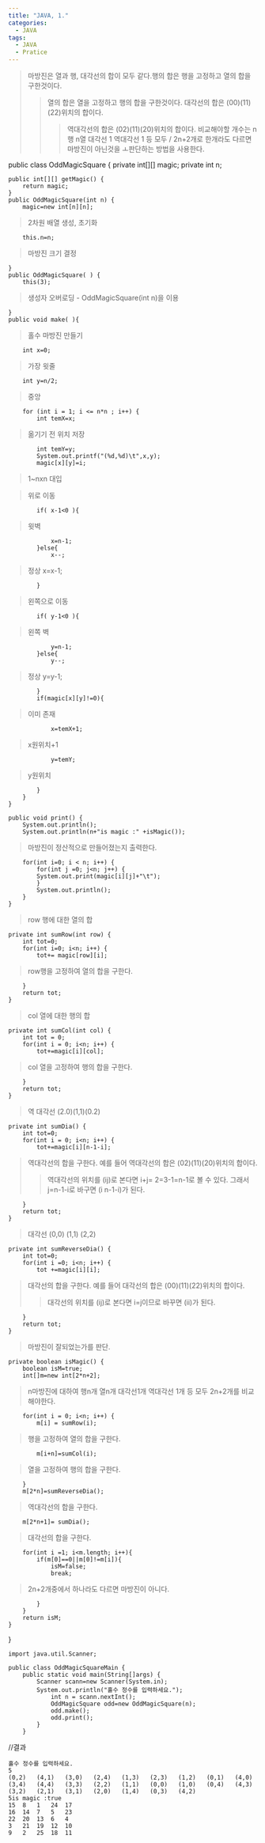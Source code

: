 ```yaml
---
title: "JAVA, 1."
categories:
  - JAVA
tags:
  - JAVA
  - Pratice
---
```


>마방진은 열과 행, 대각선의 합이 모두 같다.행의 합은 행을 고정하고 열의 합을 구한것이다.
>>열의 합은 열을 고정하고 행의 합을 구한것이다. 대각선의 합은 (00)(11)(22)위치의 합이다. 
>>>역대각선의 합은 (02)(11)(20)위치의 합이다. 비교해야할 개수는 n행 n열 대각선 1 역대각선 1 등 모두 / 2n+2개로 한개라도 다르면 마방진이 아닌것을 ㅗ판단하는 방법을 사용한다.

public class OddMagicSquare {
	private int[][] magic;
	private int n;
	
	public int[][] getMagic() {
		return magic;
	}
	public OddMagicSquare(int n) {
		magic=new int[n][n]; 
		
>2차원 배열 생성, 초기화
		
		this.n=n;            
		
> 마방진 크기 결정
		
	}
	public OddMagicSquare( ) {
		this(3);   
		
>생성자 오버로딩 - OddMagicSquare(int n)을 이용
		
	}
	public void make( ){   
		
> 홀수 마방진 만들기
		
		int x=0;          
		
>가장 윗줄
		
		int y=n/2;         
		
>중앙
		
		for (int i = 1; i <= n*n ; i++) {
			int temX=x;   
			
>옮기기 전 위치 저장
			
			int temY=y;    
			System.out.printf("(%d,%d)\t",x,y);
			magic[x][y]=i; 
			
>1~nxn 대입
			
>위로 이동
			
			if( x-1<0 ){ 
				
>윗벽
				
				x=n-1;
			}else{
				x--;     
				

>정상 x=x-1;
				
			}
			
>왼쪽으로 이동
			
			if( y-1<0 ){ 
				
>왼쪽 벽
				
				y=n-1;
			}else{
				y--;     
				
> 정상 y=y-1;
				
			}
			if(magic[x][y]!=0){
				
>이미 존재
				
				x=temX+1;  
				
> x원위치+1
				
				y=temY;    
				
> y원위치
				
			}
		}
	}
	
	public void print() {
		System.out.println();
		System.out.println(n+"is magic :" +isMagic());
		
>마방진이 정산적으로 만들어졌는지 출력한다.
		
		for(int i=0; i < n; i++) {
			for(int j =0; j<n; j++) {
			System.out.print(magic[i][j]+"\t");
			}
			System.out.println();
		}
	}
	
>row 행에 대한 열의 합
	
	private int sumRow(int row) {
		int tot=0;
		for(int i=0; i<n; i++) {
			tot+= magic[row][i];
			
>row행을 고정하여 열의 합을 구한다.
			
		}
		return tot;
	}
	
>col 열에 대한 행의 합
	
	private int sumCol(int col) {
		int tot = 0;
		for(int i = 0; i<n; i++) {
			tot+=magic[i][col];
			
>col 열을 고정하여 행의 합을 구한다.
			
		}
		return tot;
	}
	
>역 대각선 (2.0)(1,1)(0.2)
	
	private int sumDia() {
		int tot=0;
		for(int i = 0; i<n; i++) {
			tot+=magic[i][n-1-i];
			
>역대각선의 합을 구한다. 예를 들어 역대각선의 합은 (02)(11)(20)위치의 합이다.
>>역대각선의 위치를 (ij)로 본다면 i+j= 2=3-1=n-1로 볼 수 있다. 그래서 j=n-1-i로 바구면 (i n-1-i)가 된다.
			
		}
		return tot;
	}
	
>대각선 (0,0) (1,1) (2,2)
	
	private int sumReverseDia() {
		int tot=0;
		for(int i =0; i<n; i++) {
			tot +=magic[i][i];
			
>대각선의 합을 구한다. 예를 들어 대각선의 합은 (00)(11)(22)위치의 합이다.
>>대각선의 위치를 (ij)로 본다면 i=j이므로 바꾸면 (ii)가 된다.
			
		}
		return tot;
	}
	
>마방진이 잘되었는가를 판단.
	
	private boolean isMagic() {
		boolean isM=true;
		int[]m=new int[2*n+2];

>n마방진에 대하여 행n개 열n개 대각선1개 역대각선 1개 등 모두 2n+2개를 비교해야한다.
		
		for(int i = 0; i<n; i++) {
			m[i] = sumRow(i);
			
>행을 고정하여 열의 합을 구한다.
			
			m[i+n]=sumCol(i);
			
>열을 고정하여 행의 합을 구한다.
			
		}
		m[2*n]=sumReverseDia();
		
>역대각선의 합을 구한다.
		
		m[2*n+1]= sumDia();
		
>대각선의 합을 구한다.
		
		for(int i =1; i<m.length; i++){
			if(m[0]==0||m[0]!=m[i]){
				isM=false;
				break;
				
>2n+2개중에서 하나라도 다르면 마방진이 아니다.
				
			}
		}
		return isM;
	}
}

    import java.util.Scanner;

    public class OddMagicSquareMain {
        public static void main(String[]args) {
            Scanner scann=new Scanner(System.in);
            System.out.println("홀수 정수를 입력하세요.");
                int n = scann.nextInt();
                OddMagicSquare odd=new OddMagicSquare(n);
                odd.make();
                odd.print();
            }
        }

//결과

    홀수 정수를 입력하세요.
    5
    (0,2)	(4,1)	(3,0)	(2,4)	(1,3)	(2,3)	(1,2)	(0,1)	(4,0)	(3,4)	(4,4)	(3,3)	(2,2)	(1,1)	(0,0)	(1,0)	(0,4)	(4,3)	(3,2)	(2,1)	(3,1)	(2,0)	(1,4)	(0,3)	(4,2)	
    5is magic :true
    15	8	1	24	17	
    16	14	7	5	23	
    22	20	13	6	4	
    3	21	19	12	10	
    9	2	25	18	11	



